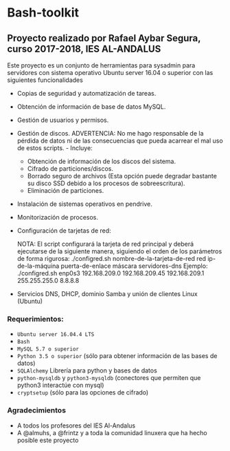# Bash-toolkit
## Proyecto realizado por Rafael Aybar Segura, curso 2017-2018, IES AL-ANDALUS
Este proyecto es un conjunto de herramientas para sysadmin para servidores con sistema operativo Ubuntu server 16.04 o superior con las siguientes funcionalidades

-    Copias de seguridad y automatización de tareas.
-    Obtención de información de base de datos MySQL.
-    Gestión de usuarios y permisos.
-    Gestión de discos.
    ADVERTENCIA: No me hago responsable de la pérdida de datos ni de las consecuencias que pueda acarrear el mal uso de estos scripts.
    - Incluye:
        - Obtención de información de los discos del sistema.
        - Cifrado de particiones/discos.
        - Borrado seguro de archivos (Esta opción puede degradar bastante su disco SSD debido a los procesos de sobreescritura).
        - Eliminación de particiones.

-    Instalación de sistemas operativos en pendrive.
-    Monitorización de procesos.
-    Configuración de tarjetas de red:
 
        NOTA: El script configurará la tarjeta de red principal y deberá ejecutarse de la siguiente manera, siguiendo el orden de los parámetros de forma rigurosa:
        ./configred.sh nombre-de-la-tarjeta-de-red red ip-de-la-máquina puerta-de-enlace máscara servidores-dns
        Ejemplo:
        ./configred.sh enp0s3 192.168.209.0 192.168.209.45 192.168.209.1 255.255.255.0 8.8.8.8

-   Servicios DNS, DHCP, dominio Samba y unión de clientes Linux (Ubuntu)

### Requerimientos:
* `Ubuntu server 16.04.4 LTS`
* `Bash`
* `MySQL 5.7 o superior`
* `Python 3.5 o superior` (sólo para obtener información de las bases de datos)
* `SQLAlchemy` Librería para python y bases de datos
* `python-mysqldb` y `python3-mysqldb` (conectores que permiten que python3 interactúe con mysql)
* `cryptsetup` (sólo para las opciones de cifrado)
### Agradecimientos
* A todos los profesores del IES Al-Andalus
* A @almuhs, a @frintz y a toda la comunidad linuxera que ha hecho posible este proyecto

